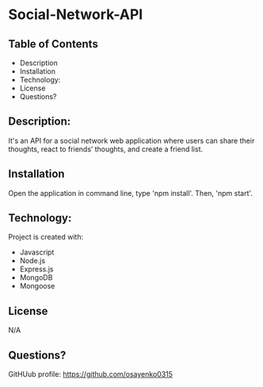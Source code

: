 # Social-Network-API

## Table of Contents
* Description
* Installation
 * Technology:
 * License
 * Questions?

## Description:
It's an API for a social network web application where users can share their thoughts, react to friends’ thoughts, and create a friend list.

## Installation
Open the application in command line, type 'npm install'. Then, 'npm start'.

## Technology:
Project is created with:
* Javascript
* Node.js
* Express.js
* MongoDB
* Mongoose

## License
N/A

## Questions?
GitHUub profile: https://github.com/osayenko0315
